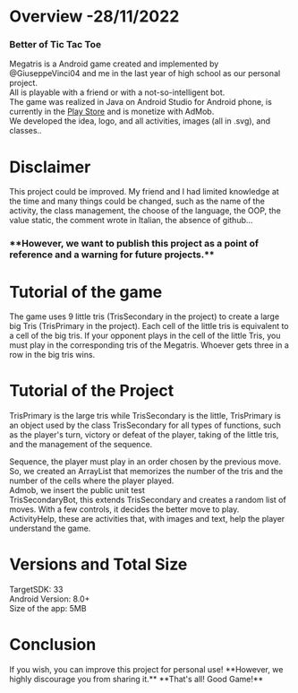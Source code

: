 <h1>Overview -28/11/2022 </h1>
<h3>Better of Tic Tac Toe</h3>
<p>Megatris is a Android game created and implemented by @GiuseppeVinci04 and me in the last year of high school as our personal project.<br>
    All is playable with a friend or with a not-so-intelligent bot.<br>
  The game was realized in Java on Android Studio for Android phone,
   is currently in the <a href="https://play.google.com/store/apps/details?id=it.ggworld.megatris">Play Store</a> and is monetize with AdMob.<br>
  We developed the idea, logo, and all activities, images (all in .svg), and classes..<br>
</p>

<h1>Disclaimer</h1>
<p>
  This project could be improved. My friend and I had limited knowledge at the time and many things could be changed, such as the name of the activity, 
  the class management, the choose of the language, the OOP, the value static, the comment wrote in Italian, the absence of github... <br>
  <h3>**However, we want to publish this project as a point of reference and a warning for future projects.**</h3>
</p>
<h1>Tutorial of the game</h1>
<p>
  The game uses 9 little tris (TrisSecondary in the project) to create a large big Tris (TrisPrimary in the project). 
Each cell of the little tris is equivalent to a cell of the big tris. If your opponent plays in the cell of the little Tris, 
you must play in the corresponding tris of the Megatris. Whoever gets three in a row in the big tris wins.
</p>

<h1>Tutorial of the Project</h1>
<p>
  TrisPrimary is the large tris while TrisSecondary is the little, 
  TrisPrimary is an object used by the class TrisSecondary for all types of functions, such as the player's turn, 
  victory or defeat of the player, taking of the little tris, and the management of the sequence.

  
  Sequence, the player must play in an order chosen by the previous move. So, we created an ArrayList that memorizes the number of the tris 
  and the number of the cells where the player played.<br>
  Admob, we insert the public unit test<br>
  TrisSecondaryBot, this extends TrisSecondary and creates a random list of moves. With a few controls, it decides the better move to play.<br>
  ActivityHelp, these are activities that, with images and text, help the player understand the game.
  
</p>
<h1>Versions and Total Size</h1>
<p>
  TargetSDK: 33<br>
  Android Version: 8.0+<br>
  Size of the app: 5MB<br>
</p>

<h1>Conclusion</h1>
<p>If you wish, you can improve this project for personal use! 
**However, we highly discourage you from sharing it.**
**That's all! Good Game!**</p>
